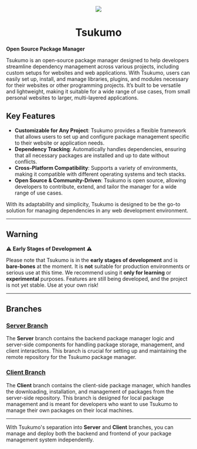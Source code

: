 <div align="center"><img src="https://giffiles.alphacoders.com/222/222022.gif"></div>
<h1 align="center">Tsukumo</h1>

**Open Source Package Manager**

Tsukumo is an open-source package manager designed to help developers streamline dependency management across various projects, including custom setups for websites and web applications. With Tsukumo, users can easily set up, install, and manage libraries, plugins, and modules necessary for their websites or other programming projects. It’s built to be versatile and lightweight, making it suitable for a wide range of use cases, from small personal websites to larger, multi-layered applications.

## Key Features

- **Customizable for Any Project**: Tsukumo provides a flexible framework that allows users to set up and configure package management specific to their website or application needs.
- **Dependency Tracking**: Automatically handles dependencies, ensuring that all necessary packages are installed and up to date without conflicts.
- **Cross-Platform Compatibility**: Supports a variety of environments, making it compatible with different operating systems and tech stacks.
- **Open Source & Community-Driven**: Tsukumo is open source, allowing developers to contribute, extend, and tailor the manager for a wide range of use cases.

With its adaptability and simplicity, Tsukumo is designed to be the go-to solution for managing dependencies in any web development environment.

---

## Warning

⚠️ **Early Stages of Development** ⚠️

Please note that Tsukumo is in the **early stages of development** and is **bare-bones** at the moment. It is **not** suitable for production environments or serious use at this time. We recommend using it **only for learning** or **experimental** purposes. Features are still being developed, and the project is not yet stable. Use at your own risk!

---


## Branches

### [Server Branch](https://github.com/999root/Tsukumo/tree/Server)

The **Server** branch contains the backend package manager logic and server-side components for handling package storage, management, and client interactions. This branch is crucial for setting up and maintaining the remote repository for the Tsukumo package manager.

### [Client Branch](https://github.com/999root/Tsukumo/tree/Client)

The **Client** branch contains the client-side package manager, which handles the downloading, installation, and management of packages from the server-side repository. This branch is designed for local package management and is meant for developers who want to use Tsukumo to manage their own packages on their local machines.

---

With Tsukumo's separation into **Server** and **Client** branches, you can manage and deploy both the backend and frontend of your package management system independently.
